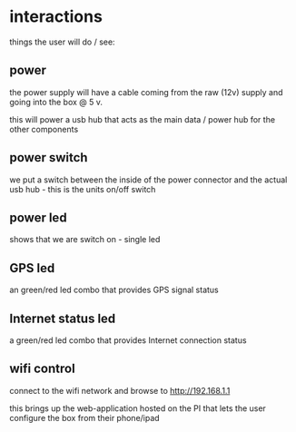 # interactions

things the user will do / see:

## power

the power supply will have a cable coming from the raw (12v) supply and going into the box @ 5 v.

this will power a usb hub that acts as the main data / power hub for the other components

## power switch

we put a switch between the inside of the power connector and the actual usb hub - this is the units on/off switch

## power led

shows that we are switch on - single led

## GPS led

an green/red led combo that provides GPS signal status

## Internet status led

a green/red led combo that provides Internet connection status

## wifi control

connect to the wifi network and browse to http://192.168.1.1

this brings up the web-application hosted on the PI that lets the user configure the box from their phone/ipad
